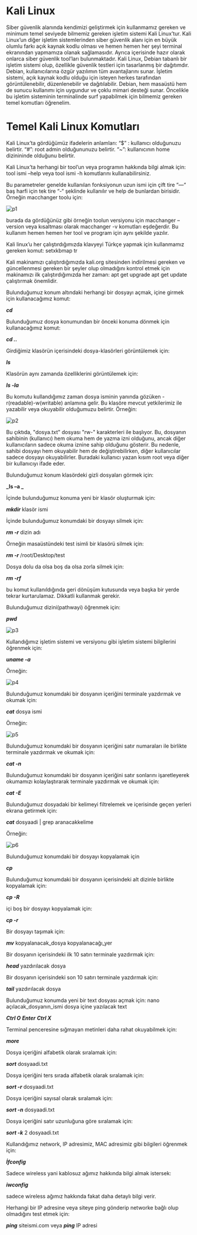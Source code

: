 # Kali Linux
Siber güvenlik alanında kendimizi geliştirmek için kullanmamız gereken ve minimum temel seviyede bilmemiz gereken işletim sistemi Kali Linux’tur. Kali Linux’un diğer işletim sistemlerinden siber güvenlik alanı için en büyük olumlu farkı açık kaynak kodlu olması ve hemen hemen her şeyi terminal ekranından yapmamıza olanak sağlamasıdır. Ayrıca içerisinde hazır olarak onlarca siber güvenlik tool’ları bulunmaktadır. 
Kali Linux, Debian tabanlı bir işletim sistemi olup, özellikle güvenlik testleri için tasarlanmış bir dağıtımdır.
Debian, kullanıcılarına özgür yazılımın tüm avantajlarını sunar. İşletim sistemi, açık kaynak kodlu olduğu için isteyen herkes tarafından görüntülenebilir, düzenlenebilir ve dağıtılabilir. Debian, hem masaüstü hem de sunucu kullanımı için uygundur ve çoklu mimari desteği sunar.
Öncelikle bu işletim sisteminin terminalinde surf yapabilmek için bilmemiz gereken temel komutları öğrenelim.


# Temel Kali Linux Komutları
Kali Linux’ta gördüğümüz ifadelerin anlamları:
“$” : kullanıcı olduğunuzu belirtir.
“#”: root admin olduğununuzu belirtir.
 “~”: kullanıcının home dizinininde olduğunu belirtir.

Kali Linux’ta herhangi bir tool’un veya programın hakkında bilgi almak için:
tool ismi –help
veya 
tool ismi -h 
komutlarını kullanabilirsiniz. 


Bu parametreler genelde kullanılan fonksiyonun uzun ismi için çift tire “—“ baş harfi için tek tire “-“ şeklinde kullanılır ve help de bunlardan birisidir. Örneğin macchanger toolu için:
 
![p1](https://github.com/barbaroskp/Kali_Linux_Commands/blob/main/images/Resim1.jpg)
 
burada da gördüğünüz gibi örneğin toolun versiyonu için macchanger –version veya kısaltması olarak macchanger -v komutları eşdeğerdir. 
Bu kullanım hemen hemen her tool ve program için aynı şekilde yazılır. 

Kali linux’u her çalıştırdığımızda klavyeyi Türkçe yapmak için kullanmamız gereken komut:
setxkbmap tr 

Kali makinamızı çalıştırdığımızda kali.org sitesinden indirilmesi gereken ve güncellenmesi gereken bir şeyler olup olmadığını kontrol etmek için makinamızı ilk çalıştırdığımızda her zaman:
apt get upgrade
apt get update
çalıştırmak önemlidir. 

Bulunduğumuz konum altındaki herhangi bir dosyayı açmak, içine girmek için kullanacağımız komut:

**_cd_**

Bulunduğumuz dosya konumundan bir önceki konuma dönmek için kullanacağımız komut:

**_cd .._**


Girdiğimiz klasörün içerisindeki dosya-klasörleri görüntülemek için:

**_ls_**

Klasörün aynı zamanda özelliklerini görüntülemek için:

**_ls -la_**

Bu komutu kullandığımız zaman dosya isminin yanında gözüken -r(readable)-w(writable) anlamına gelir. Bu klasöre mevcut yetkilerimiz ile yazabilir veya okuyabilir olduğumuzu belirtir. 
Örneğin:

![p2](https://github.com/barbaroskp/Kali_Linux_Commands/blob/main/images/p1.png)

Bu çıktıda, "dosya.txt" dosyası "rw-" karakterleri ile başlıyor. Bu, dosyanın sahibinin (kullanıcı) hem okuma hem de yazma izni olduğunu, ancak diğer kullanıcıların sadece okuma iznine sahip olduğunu gösterir. Bu nedenle, sahibi dosyayı hem okuyabilir hem de değiştirebilirken, diğer kullanıcılar sadece dosyayı okuyabilirler. Buradaki kullanıcı yazan kısım root veya diğer bir kullanıcıyı ifade eder. 

Bulunduğumuz konum klasördeki gizli dosyaları görmek için:

**_ls –a _**

İçinde bulunduğumuz konuma yeni bir klasör oluşturmak için:

**_mkdir_**  klasör ismi

İçinde bulunduğumuz konumdaki bir dosyayı silmek için:

**_rm -r_** dizin adı 

Örneğin masaüstündeki test isimli bir klasörü silmek için:

**_rm -r_** /root/Desktop/test


Dosya dolu da olsa boş da olsa zorla silmek için:

**_rm -rf_**

bu komut kullanıldığında geri dönüşüm kutusunda veya başka bir yerde tekrar kurtarulamaz. Dikkatli kullanmak gerekir. 


Bulunduğumuz dizini(pathwayi) öğrenmek için:

**_pwd_**
 
![p3](https://github.com/barbaroskp/Kali_Linux_Commands/blob/main/images/p3.jpeg)

Kullandığımız işletim sistemi ve versiyonu gibi işletim sistemi bilgilerini öğrenmek için:

**_uname -a_**

Örneğin:
 
![p4](https://github.com/barbaroskp/Kali_Linux_Commands/blob/main/images/p2.jpg)

Bulunduğumuz konumdaki bir dosyanın içeriğini terminale yazdırmak ve okumak için:

**_cat_** dosya ismi

Örneğin:
 
![p5](https://github.com/barbaroskp/Kali_Linux_Commands/blob/main/images/p4.jpeg)

Bulunduğumuz konumdaki bir dosyanın içeriğini satır numaraları ile birlikte terminale yazdırmak ve okumak için:

**_cat -n_**
 
Bulunduğumuz konumdaki bir dosyanın içeriğini satır sonlarını işaretleyerek okumamızı kolaylaştırarak terminale yazdırmak ve okumak için:

**_cat -E_**

Bulunduğumuz dosyadaki bir kelimeyi filtrelemek ve içerisinde geçen yerleri ekrana getirmek için:

**_cat_** dosyaadi | grep aranacakkelime

Örneğin:
 
![p6](https://github.com/barbaroskp/Kali_Linux_Commands/blob/main/images/p5.jpeg)

Bulunduğumuz konumdaki bir dosyayı kopyalamak için

**_cp_**

Bulunduğumuz konumdaki bir dosyanın içerisindeki alt dizinle birlikte kopyalamak için:

**_cp -R_**

içi boş bir dosyayı kopyalamak için:

**_cp -r_**

Bir dosyayı taşımak için:

**_mv_** kopyalanacak_dosya  kopyalanacağı_yer



Bir dosyanın içerisindeki ilk 10 satırı terminale yazdırmak için:

**_head_** yazdırılacak dosya


Bir dosyanın içerisindeki son 10 satırı terminale yazdırmak için:

**_tail_** yazdırılacak dosya


Bulunduğumuz konumda yeni bir text dosyası açmak için:
nano açılacak_dosyanın_ismi
dosya içine yazılacak text

**_Ctrl O_**
**_Enter_**
**_Ctrl X_**

Terminal penceresine sığmayan metinleri daha rahat okuyabilmek için:

**_more_**

Dosya içeriğini alfabetik olarak sıralamak için:

**_sort_** dosyaadi.txt

Dosya içeriğini ters sırada alfabetik olarak sıralamak için:

**_sort -r_** dosyaadi.txt

Dosya içeriğini sayısal olarak sıralamak için:

**_sort -n_** dosyaadi.txt

Dosya içeriğini satır uzunluğuna göre sıralamak için:

**_sort -k_** 2 dosyaadi.txt

Kullandığımız network, IP adresimiz, MAC adresimiz gibi bilgileri öğrenmek için:

**_İfconfig_**

Sadece wireless yani kablosuz ağımız hakkında bilgi almak istersek:

**_iwconfig_**

sadece wireless ağımız hakkında fakat daha detaylı bilgi verir. 

Herhangi bir IP adresine veya siteye ping gönderip networke bağlı olup olmadığını test etmek için:

**_ping_** siteismi.com
veya
**_ping_** IP adresi

